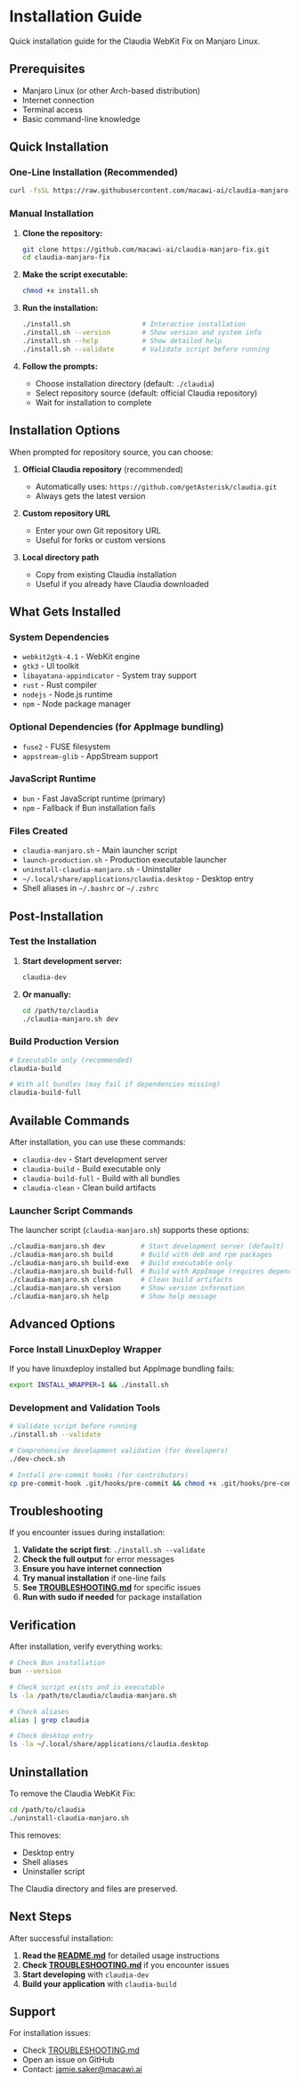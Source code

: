 # Installation Guide

Quick installation guide for the Claudia WebKit Fix on Manjaro Linux.

## Prerequisites

- Manjaro Linux (or other Arch-based distribution)
- Internet connection
- Terminal access
- Basic command-line knowledge

## Quick Installation

### One-Line Installation (Recommended)

```bash
curl -fsSL https://raw.githubusercontent.com/macawi-ai/claudia-manjaro-fix/main/install.sh | bash
```

### Manual Installation

1. **Clone the repository:**
   ```bash
   git clone https://github.com/macawi-ai/claudia-manjaro-fix.git
   cd claudia-manjaro-fix
   ```

2. **Make the script executable:**
   ```bash
   chmod +x install.sh
   ```

3. **Run the installation:**
   ```bash
   ./install.sh                  # Interactive installation
   ./install.sh --version        # Show version and system info
   ./install.sh --help           # Show detailed help
   ./install.sh --validate       # Validate script before running
   ```

4. **Follow the prompts:**
   - Choose installation directory (default: `./claudia`)
   - Select repository source (default: official Claudia repository)
   - Wait for installation to complete

## Installation Options

When prompted for repository source, you can choose:

1. **Official Claudia repository** (recommended)
   - Automatically uses: `https://github.com/getAsterisk/claudia.git`
   - Always gets the latest version

2. **Custom repository URL**
   - Enter your own Git repository URL
   - Useful for forks or custom versions

3. **Local directory path**
   - Copy from existing Claudia installation
   - Useful if you already have Claudia downloaded

## What Gets Installed

### System Dependencies
- `webkit2gtk-4.1` - WebKit engine
- `gtk3` - UI toolkit
- `libayatana-appindicator` - System tray support
- `rust` - Rust compiler
- `nodejs` - Node.js runtime
- `npm` - Node package manager

### Optional Dependencies (for AppImage bundling)
- `fuse2` - FUSE filesystem
- `appstream-glib` - AppStream support

### JavaScript Runtime
- `bun` - Fast JavaScript runtime (primary)
- `npm` - Fallback if Bun installation fails

### Files Created
- `claudia-manjaro.sh` - Main launcher script
- `launch-production.sh` - Production executable launcher
- `uninstall-claudia-manjaro.sh` - Uninstaller
- `~/.local/share/applications/claudia.desktop` - Desktop entry
- Shell aliases in `~/.bashrc` or `~/.zshrc`

## Post-Installation

### Test the Installation

1. **Start development server:**
   ```bash
   claudia-dev
   ```

2. **Or manually:**
   ```bash
   cd /path/to/claudia
   ./claudia-manjaro.sh dev
   ```

### Build Production Version

```bash
# Executable only (recommended)
claudia-build

# With all bundles (may fail if dependencies missing)
claudia-build-full
```

## Available Commands

After installation, you can use these commands:

- `claudia-dev` - Start development server
- `claudia-build` - Build executable only
- `claudia-build-full` - Build with all bundles
- `claudia-clean` - Clean build artifacts

### Launcher Script Commands

The launcher script (`claudia-manjaro.sh`) supports these options:

```bash
./claudia-manjaro.sh dev         # Start development server (default)
./claudia-manjaro.sh build       # Build with deb and rpm packages
./claudia-manjaro.sh build-exe   # Build executable only
./claudia-manjaro.sh build-full  # Build with AppImage (requires dependencies)
./claudia-manjaro.sh clean       # Clean build artifacts
./claudia-manjaro.sh version     # Show version information
./claudia-manjaro.sh help        # Show help message
```

## Advanced Options

### Force Install LinuxDeploy Wrapper
If you have linuxdeploy installed but AppImage bundling fails:
```bash
export INSTALL_WRAPPER=1 && ./install.sh
```

### Development and Validation Tools
```bash
# Validate script before running
./install.sh --validate

# Comprehensive development validation (for developers)
./dev-check.sh

# Install pre-commit hooks (for contributors)
cp pre-commit-hook .git/hooks/pre-commit && chmod +x .git/hooks/pre-commit
```

## Troubleshooting

If you encounter issues during installation:

1. **Validate the script first**: `./install.sh --validate`
2. **Check the full output** for error messages
3. **Ensure you have internet connection**
4. **Try manual installation** if one-line fails
5. **See [TROUBLESHOOTING.md](TROUBLESHOOTING.md)** for specific issues
6. **Run with sudo if needed** for package installation

## Verification

After installation, verify everything works:

```bash
# Check Bun installation
bun --version

# Check script exists and is executable
ls -la /path/to/claudia/claudia-manjaro.sh

# Check aliases
alias | grep claudia

# Check desktop entry
ls -la ~/.local/share/applications/claudia.desktop
```

## Uninstallation

To remove the Claudia WebKit Fix:

```bash
cd /path/to/claudia
./uninstall-claudia-manjaro.sh
```

This removes:
- Desktop entry
- Shell aliases
- Uninstaller script

The Claudia directory and files are preserved.

## Next Steps

After successful installation:

1. **Read the [README.md](README.md)** for detailed usage instructions
2. **Check [TROUBLESHOOTING.md](TROUBLESHOOTING.md)** if you encounter issues
3. **Start developing** with `claudia-dev`
4. **Build your application** with `claudia-build`

## Support

For installation issues:
- Check [TROUBLESHOOTING.md](TROUBLESHOOTING.md)
- Open an issue on GitHub
- Contact: jamie.saker@macawi.ai